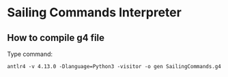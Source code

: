 # Sailing Commands Interpreter

## How to compile g4 file
Type command:

`antlr4 -v 4.13.0 -Dlanguage=Python3 -visitor -o gen SailingCommands.g4` 